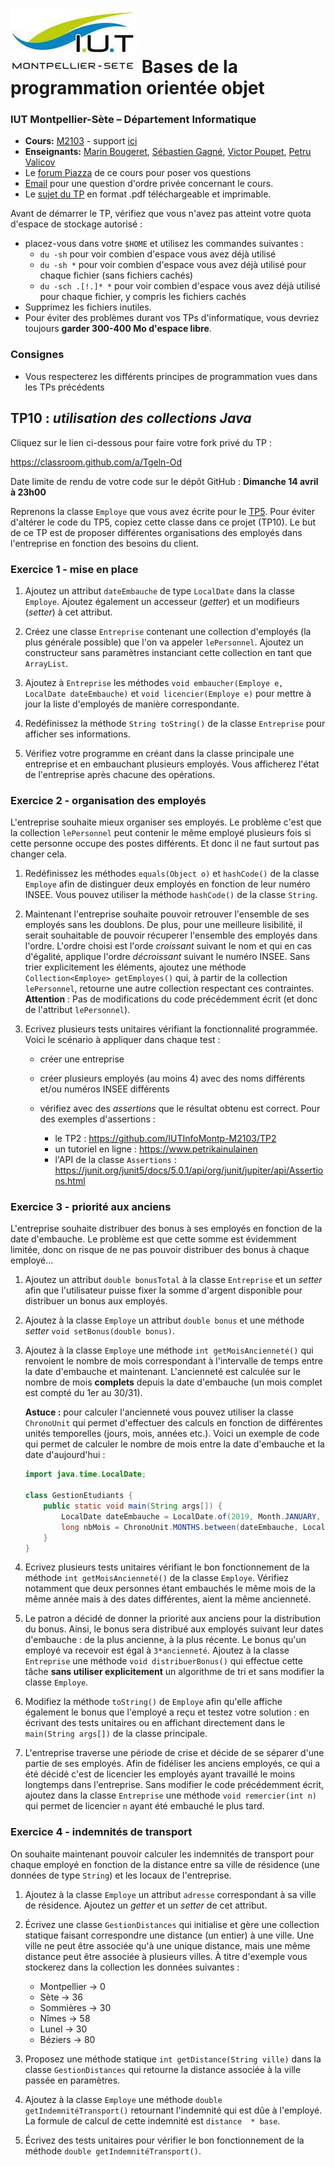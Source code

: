 # ![](ressources/logo.jpeg) Bases de la programmation orientée objet 

### IUT Montpellier-Sète – Département Informatique

* **Cours:** [M2103](http://cache.media.enseignementsup-recherche.gouv.fr/file/25/09/7/PPN_INFORMATIQUE_256097.pdf) - support [ici](https://github.com/IUTInfoMontp-M2103/Ressources)
* **Enseignants:** [Marin Bougeret](mailto:marin.bougeret@umontpellier.fr), [Sébastien Gagné](mailto:sebastien.gagne@umontpellier.fr), [Victor Poupet](mailto:victor.poupet@umontpellier.fr), [Petru Valicov](mailto:petru.valicov@umontpellier.fr) 
* Le [forum Piazza](https://piazza.com/class/jpv7gf0lltk4kc) de ce cours pour poser vos questions
* [Email](mailto:petru.valicov@umontpellier.fr) pour une question d'ordre privée concernant le cours.
* Le [sujet du TP](https://gitprint.com/IUTInfoMontp-M2103/TP10) en format .pdf téléchargeable et imprimable.

Avant de démarrer le TP, vérifiez que vous n'avez pas atteint votre quota d'espace de stockage autorisé :

* placez-vous dans votre `$HOME` et utilisez les commandes suivantes :
    * `du -sh` pour voir combien d'espace vous avez déjà utilisé
    * `du -sh *` pour voir combien d'espace vous avez déjà utilisé pour chaque fichier (sans fichiers cachés)
    * `du -sch .[!.]* *` pour voir combien d'espace vous avez déjà utilisé pour chaque fichier, y compris les fichiers cachés
* Supprimez les fichiers inutiles.
* Pour éviter des problèmes durant vos TPs d'informatique, vous devriez toujours **garder 300-400 Mo d'espace libre**.


### Consignes
- Vous respecterez les différents principes de programmation vues dans les TPs précédents



## TP10 : _utilisation des collections Java_

Cliquez sur le lien ci-dessous pour faire votre fork privé du TP :

https://classroom.github.com/a/Tgeln-Od

Date limite de rendu de votre code sur le dépôt GitHub : **Dimanche 14 avril à 23h00**

Reprenons la classe `Employe` que vous avez écrite pour le [TP5](https://github.com/IUTInfoMontp-M2103/TP5). Pour éviter d'altérer le code du TP5, copiez cette classe dans ce projet (TP10). Le but de ce TP est de proposer différentes organisations des employés dans l'entreprise en fonction des besoins du client. 

### Exercice 1 - mise en place

1. Ajoutez un attribut `dateEmbauche` de type `LocalDate` dans la classe `Employe`. Ajoutez également un accesseur (_getter_) et un modifieurs (_setter_) à cet attribut.

2. Créez une classe `Entreprise` contenant une collection d'employés (la plus générale possible) que l'on va appeler `lePersonnel`. Ajoutez un constructeur sans paramètres instanciant cette collection en tant que `ArrayList`.  

3. Ajoutez à `Entreprise` les méthodes `void embaucher(Employe e, LocalDate dateEmbauche)` et `void licencier(Employe e)` pour mettre à jour la liste d'employés de manière correspondante.

4. Redéfinissez la méthode `String toString()` de la classe `Entreprise` pour afficher ses informations.

5. Vérifiez votre programme en créant dans la classe principale une entreprise et en embauchant plusieurs employés. Vous afficherez l'état de l'entreprise après chacune des opérations.


### Exercice 2 - organisation des employés

L'entreprise souhaite mieux organiser ses employés. Le problème c'est que la collection `lePersonnel` peut contenir le même employé plusieurs fois si cette personne occupe des postes différents. Et donc il ne faut surtout pas changer cela.

1. Redéfinissez les méthodes `equals(Object o)` et `hashCode()` de la classe `Employe` afin de distinguer deux employés en fonction de leur numéro INSEE. Vous pouvez utiliser la méthode `hashCode()` de la classe `String`.

2. Maintenant l'entreprise souhaite pouvoir retrouver l'ensemble de ses employés sans les doublons. De plus, pour une meilleure lisibilité, il serait souhaitable de pouvoir récuperer l'ensemble des employés dans l'ordre. L'ordre choisi est l'orde _croissant_ suivant le nom et qui en cas d'égalité, applique l'ordre _décroissant_ suivant le numéro INSEE. Sans trier explicitement les éléments, ajoutez une méthode `Collection<Employe> getEmployes()` qui, à partir de la collection `lePersonnel`, retourne une autre collection respectant ces contraintes. **Attention** : Pas de modifications du code précédemment écrit (et donc de l'attribut `lePersonnel`).

3. Ecrivez plusieurs tests unitaires vérifiant la fonctionnalité programmée. Voici le scénario à appliquer dans chaque test :

    * créer une entreprise
    * créer plusieurs employés (au moins 4) avec des noms différents et/ou numéros INSEE différents
    * vérifiez avec des _assertions_ que le résultat obtenu est correct. Pour des exemples d'assertions :
    
        * le TP2 : https://github.com/IUTInfoMontp-M2103/TP2
        * un tutoriel en ligne : https://www.petrikainulainen
        * l'API de la classe `Assertions` : https://junit.org/junit5/docs/5.0.1/api/org/junit/jupiter/api/Assertions.html


### Exercice 3 - priorité aux anciens

L'entreprise souhaite distribuer des bonus à ses employés en fonction de la date d'embauche. Le problème est que cette somme est évidemment limitée, donc on risque de ne pas pouvoir distribuer des bonus à chaque employé... 

1. Ajoutez un attribut `double bonusTotal` à la classe `Entreprise` et un _setter_ afin que l'utilisateur puisse fixer la somme d'argent disponible pour distribuer un bonus aux employés.

2. Ajoutez à la classe `Employe` un attribut `double bonus` et une méthode _setter_ `void setBonus(double bonus)`.
 
3. Ajoutez à la classe `Employe` une méthode `int getMoisAncienneté()` qui renvoient le nombre de mois correspondant à l'intervalle de temps entre la date d'embauche et maintenant. L'ancienneté est calculée sur le nombre de mois **complets** depuis la date d'embauche (un mois complet est compté du 1er au 30/31).
    
    **Astuce :** pour calculer l'ancienneté vous pouvez utiliser la classe `ChronoUnit` qui permet d'effectuer des calculs en fonction de différentes unités temporelles (jours, mois, années etc.). Voici un exemple de code qui permet de calculer le nombre de mois entre la date d'embauche et la date d'aujourd'hui :
 
    ```java
    import java.time.LocalDate;
 
    class GestionEtudiants {
        public static void main(String args[]) {
            LocalDate dateEmbauche = LocalDate.of(2019, Month.JANUARY, 28);
            long nbMois = ChronoUnit.MONTHS.between(dateEmbauche, LocalDate.now());
        }
    }
    ```
 
4. Ecrivez plusieurs tests unitaires vérifiant le bon fonctionnement de la méthode `int getMoisAncienneté()` de la classe `Employe`. Vérifiez notamment que deux personnes étant embauchés le même mois de la même année mais à des dates différentes, aient la même ancienneté.

5. Le patron a décidé de donner la priorité aux anciens pour la distribution du bonus. Ainsi, le bonus sera distribué aux employés suivant leur dates d'embauche : de la plus ancienne, à la plus récente. Le bonus qu'un employé va recevoir est égal à `3*ancienneté`. Ajoutez à la classe `Entreprise` une méthode `void distribuerBonus()` qui effectue cette tâche **sans utiliser explicitement** un algorithme de tri et sans modifier la classe `Employe`.

6. Modifiez la méthode `toString()` de `Employe` afin qu'elle affiche également le bonus que l'employé a reçu et testez votre solution : en écrivant des tests unitaires ou en affichant directement dans le `main(String args[])` de la classe principale.

7. L'entreprise traverse une période de crise et décide de se séparer d'une partie de ses employés. Afin de fidéliser les anciens employés, ce qui a été décidé c'est de licencier les employés ayant travaillé le moins longtemps dans l'entreprise. Sans modifier le code précédemment écrit, ajoutez dans la classe `Entreprise` une méthode `void remercier(int n)` qui permet de licencier `n` ayant été embauché le plus tard.


### Exercice 4 - indemnités de transport

On souhaite maintenant pouvoir calculer les indemnités de transport pour chaque employé en fonction de la distance entre sa ville de résidence (une données de type `String`) et les locaux de l'entreprise.

1. Ajoutez à la classe `Employe` un attribut `adresse` correspondant à sa ville de résidence. Ajoutez un _getter_ et un _setter_ de cet attribut.

2. Écrivez une classe `GestionDistances` qui initialise et gère une collection statique faisant correspondre une distance (un entier) à une ville. Une ville ne peut être associée qu'à une unique distance, mais une même distance peut être associée à plusieurs villes. À titre d'exemple vous stockerez dans la collection les données suivantes :
    * Montpellier &rightarrow; 0
    * Sète &rightarrow; 36
    * Sommières &rightarrow; 30
    * Nîmes &rightarrow; 58
    * Lunel &rightarrow; 30
    * Béziers &rightarrow; 80

3. Proposez une méthode statique `int getDistance(String ville)` dans la classe `GestionDistances` qui retourne la distance associée à la ville passée en paramètres.
 
4. Ajoutez à la classe `Employe` une méthode `double getIndemnitéTransport()` retournant l'indemnité qui est dûe à l'employé. La formule de calcul de cette indemnité est `distance  * base`.

5. Écrivez des tests unitaires pour vérifier le bon fonctionnement de la méthode `double getIndemnitéTransport()`.
